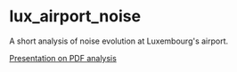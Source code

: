 # lux_airport_noise
A short analysis of noise evolution at Luxembourg's airport.

[Presentation on PDF analysis](https://serialc.github.io/lux_airport_noise/analysis/presentation.html)
